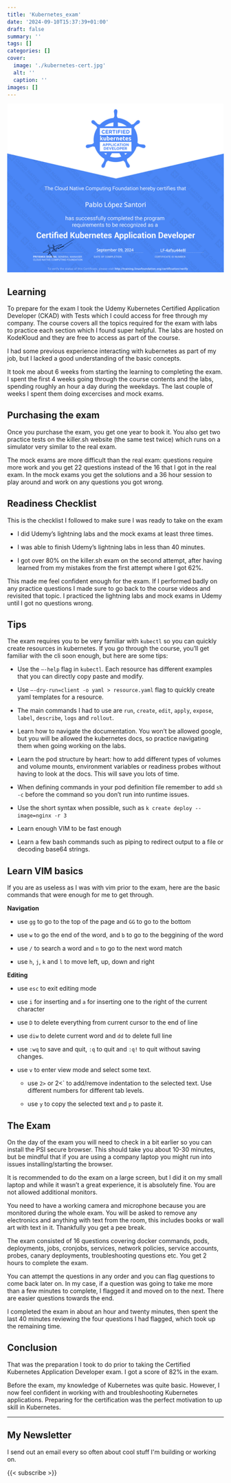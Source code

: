 ```yaml
---
title: 'Kubernetes_exam'
date: '2024-09-10T15:37:39+01:00'
draft: false
summary: ''
tags: []
categories: []
cover:
  image: './kubernetes-cert.jpg'
  alt: ''
  caption: ''
images: []
---
```

![Kubernetes diploma](./kubernetes-cert.jpg)

## Learning
To prepare for the exam I took the Udemy Kubernetes Certified Application Developer (CKAD) with Tests which I could access for free through my company. The course covers all the topics required for the exam with labs to practice each section which I found super helpful. The labs are hosted on KodeKloud and they are free to access as part of the course.

I had some previous experience interacting with kubernetes as part of my job, but I lacked a good understanding of the basic concepts.

It took me about 6 weeks from starting the learning to completing the exam. I spent the first 4 weeks going through the course contents and the labs, spending roughly an hour a day during the weekdays. The last couple of weeks I spent them doing excercises and mock exams.

## Purchasing the exam

Once you purchase the exam, you get one year to book it. You also get two practice tests on the killer.sh website (the same test twice) which runs on a simulator very similar to the real exam.

The mock exams are more difficult than the real exam: questions require more work and you get 22 questions instead of the 16 that I got in the real exam. In the mock exams you get the solutions and a 36 hour session to play around and work on any questions you got wrong.

## Readiness Checklist
This is the checklist I followed to make sure I was ready to take on the exam

- I did Udemy’s lightning labs and the mock exams at least three times.

- I was able to finish Udemy’s lightning labs in less than 40 minutes.

- I got over 80% on the killer.sh exam on the second attempt, after having learned from my mistakes from the first attempt where I got 62%.

This made me feel confident enough for the exam. If I performed badly on any practice questions I made sure to go back to the course videos and revisited that topic. I practiced the lightning labs and mock exams in Udemy until I got no questions wrong.

## Tips
The exam requires you to be very familiar with `kubectl` so you can quickly create resources in kubernetes. If you go through the course, you’ll get familiar with the cli soon enough, but here are some tips:

- Use the `—-help` flag in `kubectl`. Each resource has different examples that you can directly copy paste and modify.

- Use `—-dry-run=client -o yaml > resource.yaml` flag to quickly create yaml templates for a resource.

- The main commands I had to use are `run`, `create`, `edit`, `apply`, `expose`, `label`, `describe`, `logs` and `rollout`.

- Learn how to navigate the documentation. You won’t be allowed google, but you will be allowed the kubernetes docs, so practice navigating them when going working on the labs.

- Learn the pod structure by heart: how to add different types of volumes and volume mounts, environment variables or readiness probes without having to look at the docs. This will save you lots of time.

- When defining commands in your pod definition file remember to add `sh -c` before the command so you don’t run into runtime issues.

- Use the short syntax when possible, such as `k create deploy --image=nginx -r 3`

- Learn enough VIM to be fast enough

- Learn a few bash commands such as piping to redirect output to a file or decoding base64 strings.

## Learn VIM basics

If you are as useless as I was with vim prior to the exam, here are the basic commands that were enough for me to get through.

**Navigation**

- use `gg` to go to the top of the page and `GG` to go to the bottom

- use `w` to go the end of the word, and `b` to go to the beggining of the word

- use `/` to search a word and `n` to go to the next word match

- use `h`, `j`, `k` and `l` to move left, up, down and right

**Editing**

- use `esc` to exit editing mode

- use `i` for inserting and `a` for inserting one to the right of the current character

- use `D` to delete everything from current cursor to the end of line

- use `diw` to delete current word and `dd` to delete full line

- use `:wq` to save and quit, `:q` to quit and `:q!` to quit without saving changes.

- use `v` to enter view mode and select some text.

    - use `2>` or 2<` to add/remove indentation to the selected text. Use different numbers for different tab levels.

    - use `y` to copy the selected text and `p` to paste it.

## The Exam
On the day of the exam you will need to check in a bit earlier so you can install the PSI secure browser. This should take you about 10-30 minutes, but be mindful that if you are using a company laptop you might run into issues installing/starting the browser.

It is recommended to do the exam on a large screen, but I did it on my small laptop and while it wasn’t a great experience, it is absolutely fine. You are not allowed additional monitors.

You need to have a working camera and microphone because you are monitored during the whole exam. You will be asked to remove any electronics and anything with text from the room, this includes books or wall art with text in it. Thankfully you get a pee break.

The exam consisted of 16 questions covering docker commands, pods, deployments, jobs, cronjobs, services, network policies, service accounts, probes, canary deployments, troubleshooting questions etc. You get 2 hours to complete the exam.

You can attempt the questions in any order and you can flag questions to come back later on. In my case, if a question was going to take me more than a few minutes to complete, I flagged it and moved on to the next. There are easier questions towards the end.

I completed the exam in about an hour and twenty minutes, then spent the last 40 minutes reviewing the four questions I had flagged, which took up the remaining time.

## Conclusion
That was the preparation I took to do prior to taking the Certified Kubernetes Application Developer exam. I got a score of 82% in the exam.

Before the exam, my knowledge of Kubernetes was quite basic. However, I now feel confident in working with and troubleshooting Kubernetes applications. Preparing for the certification was the perfect motivation to up skill in Kubernetes.

---
## My Newsletter

I send out an email every so often about cool stuff I'm building or working on.

{{< subscribe >}}
